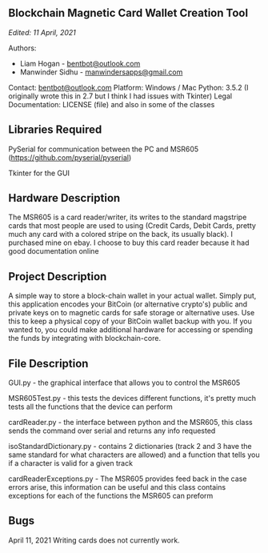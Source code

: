 Blockchain Magnetic Card Wallet Creation Tool
  ------------------

_Edited: 11  April, 2021_

Authors:
- Liam Hogan - bentbot@outlook.com
- Manwinder Sidhu - manwindersapps@gmail.com

Contact: bentbot@outlook.com
Platform: Windows / Mac
Python: 3.5.2 (I originally wrote this in 2.7 but I think I had issues with Tkinter)
Legal Documentation: LICENSE (file) and also in some of the classes


  Libraries Required
  ------------------
  PySerial for communication between the PC and MSR605 (https://github.com/pyserial/pyserial)
  
  Tkinter for the GUI
  


  Hardware Description
  --------------------
  The MSR605 is a card reader/writer, its writes to the standard magstripe cards
  that most people are used to using (Credit Cards, Debit Cards, pretty much any
  card with a colored stripe on the back, its usually black). I purchased mine
  on ebay. I choose to buy this card reader because it had good documentation
  online



  Project Description
  -------------------
  A simple way to store a block-chain wallet in your actual wallet. Simply put, this application encodes your BitCoin (or alternative crypto's) public and private keys on to magnetic cards for safe storage or alternative uses. Use this to keep a physical copy of your BitCoin wallet backup with you. If you wanted to, you could make additional hardware for accessing or spending the funds by integrating with blockchain-core.

  

  File Description
  ----------------
  GUI.py - the graphical interface that allows you to control the MSR605
  
  MSR605Test.py - this tests the devices different functions, it's pretty much tests all the functions that
                  the device can perform

  cardReader.py - the interface between python and the MSR605, this class sends the command over serial and
                  returns any info requested
                  
  isoStandardDictionary.py - contains 2 dictionaries (track 2 and 3 have the same standard for what characters
                             are allowed) and a function that tells you if a character is valid for a given track
                             
                             
  cardReaderExceptions.py - The MSR605 provides feed back in the case errors arise, this information can be useful
                            and this class contains exceptions for each of the functions the MSR605 can preform




  Bugs
  ----
  April 11, 2021
  Writing cards does not currently work.
  
  
